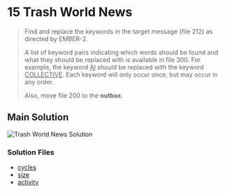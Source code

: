 # 15 Trash World News

> Find and replace the keywords in the target message (file 212) as directed by EMBER-2.
>
> A list of keyword pairs indicating which words should be found and what they should be replaced with is available in file 300. For example, the keyword <u>AI</u> should be replaced with the keyword <u>COLLECTIVE</u>. Each keyword will only occur once, but may occur in any order.
>
> Also, move file 200 to the **outbox**.

## Main Solution

![Trash World News Solution][solution]

[solution]: https://i.imgur.com/ESIp5BK.gif "Trash World News Solution"

### Solution Files

-   [cycles](cycles/)
-   [size](size/)
-   [activity](activity/)
